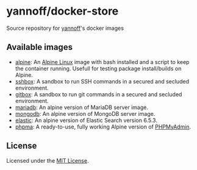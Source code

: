 # yannoff/docker-store

Source repository for [yannoff](https://hub.docker.com/u/yannoff/ "Yannoff's DockerHub")'s docker images

## Available images

- [alpine](alpine): An [Alpine Linux](https://alpinelinux.org/) image with bash installed and a script to keep the container running. Usefull for testing package install/builds on Alpine.
- [sshbox](sshbox): A sandbox to run SSH commands in a secured and secluded environment.
- [gitbox](gitbox): A sandbox to run git commands in a secured and secluded environment.
- [mariadb](mariadb): An alpine version of MariaDB server image.
- [mongodb](mongodb): An alpine version of MongoDB server image.
- [elastic](elastic): An alpine version of Elastic Search version 6.5.3.
- [phpma](phpma): A ready-to-use, fully working Alpine version of [PHPMyAdmin](https://github.com/phpmyadmin/docker/tree/master/fpm-alpine).

## License

Licensed under the [MIT License](LICENSE).
